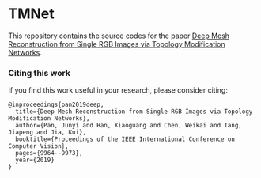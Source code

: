 # TMNet
This repository contains the source codes for the paper 
[Deep Mesh Reconstruction from Single RGB Images via Topology Modification Networks](https://arxiv.org/abs/1909.00321).

### Citing this work

If you find this work useful in your research, please consider citing:

```
@inproceedings{pan2019deep,
  title={Deep Mesh Reconstruction from Single RGB Images via Topology Modification Networks},
  author={Pan, Junyi and Han, Xiaoguang and Chen, Weikai and Tang, Jiapeng and Jia, Kui},
  booktitle={Proceedings of the IEEE International Conference on Computer Vision},
  pages={9964--9973},
  year={2019}
}
```
